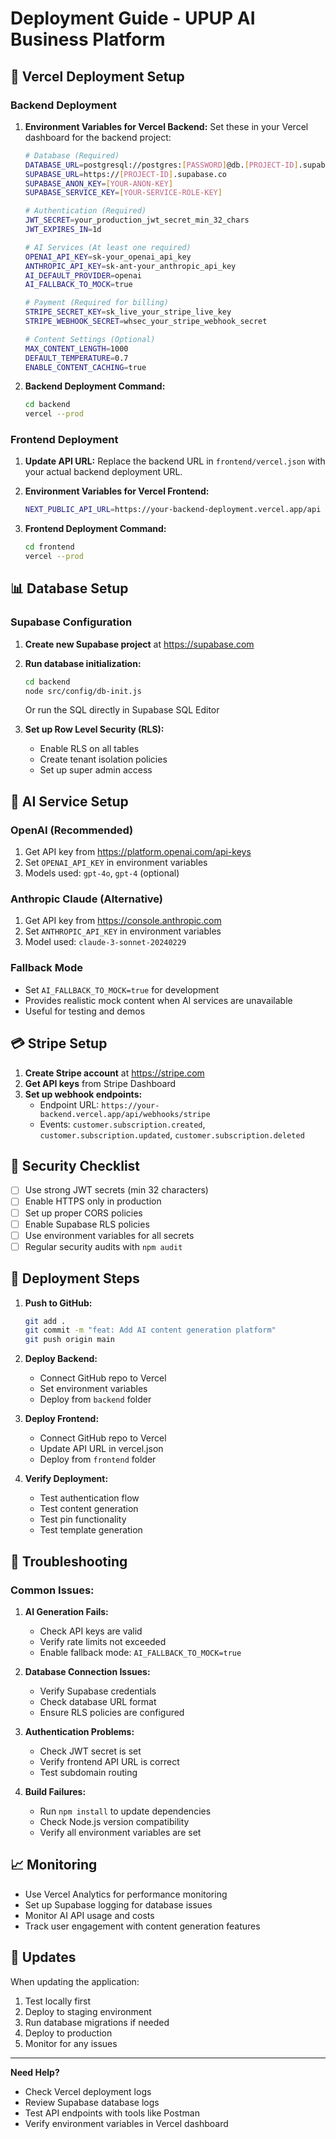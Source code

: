 # Deployment Guide - UPUP AI Business Platform

## 🚀 Vercel Deployment Setup

### Backend Deployment

1. **Environment Variables for Vercel Backend:**
   Set these in your Vercel dashboard for the backend project:

   ```bash
   # Database (Required)
   DATABASE_URL=postgresql://postgres:[PASSWORD]@db.[PROJECT-ID].supabase.co:5432/postgres
   SUPABASE_URL=https://[PROJECT-ID].supabase.co
   SUPABASE_ANON_KEY=[YOUR-ANON-KEY]
   SUPABASE_SERVICE_KEY=[YOUR-SERVICE-ROLE-KEY]

   # Authentication (Required)
   JWT_SECRET=your_production_jwt_secret_min_32_chars
   JWT_EXPIRES_IN=1d

   # AI Services (At least one required)
   OPENAI_API_KEY=sk-your_openai_api_key
   ANTHROPIC_API_KEY=sk-ant-your_anthropic_api_key
   AI_DEFAULT_PROVIDER=openai
   AI_FALLBACK_TO_MOCK=true

   # Payment (Required for billing)
   STRIPE_SECRET_KEY=sk_live_your_stripe_live_key
   STRIPE_WEBHOOK_SECRET=whsec_your_stripe_webhook_secret

   # Content Settings (Optional)
   MAX_CONTENT_LENGTH=1000
   DEFAULT_TEMPERATURE=0.7
   ENABLE_CONTENT_CACHING=true
   ```

2. **Backend Deployment Command:**
   ```bash
   cd backend
   vercel --prod
   ```

### Frontend Deployment

1. **Update API URL:**
   Replace the backend URL in `frontend/vercel.json` with your actual backend deployment URL.

2. **Environment Variables for Vercel Frontend:**
   ```bash
   NEXT_PUBLIC_API_URL=https://your-backend-deployment.vercel.app/api
   ```

3. **Frontend Deployment Command:**
   ```bash
   cd frontend
   vercel --prod
   ```

## 📊 Database Setup

### Supabase Configuration

1. **Create new Supabase project** at https://supabase.com
2. **Run database initialization:**
   ```bash
   cd backend
   node src/config/db-init.js
   ```
   Or run the SQL directly in Supabase SQL Editor

3. **Set up Row Level Security (RLS):**
   - Enable RLS on all tables
   - Create tenant isolation policies
   - Set up super admin access

## 🔑 AI Service Setup

### OpenAI (Recommended)
1. Get API key from https://platform.openai.com/api-keys
2. Set `OPENAI_API_KEY` in environment variables
3. Models used: `gpt-4o`, `gpt-4` (optional)

### Anthropic Claude (Alternative)
1. Get API key from https://console.anthropic.com
2. Set `ANTHROPIC_API_KEY` in environment variables
3. Model used: `claude-3-sonnet-20240229`

### Fallback Mode
- Set `AI_FALLBACK_TO_MOCK=true` for development
- Provides realistic mock content when AI services are unavailable
- Useful for testing and demos

## 💳 Stripe Setup

1. **Create Stripe account** at https://stripe.com
2. **Get API keys** from Stripe Dashboard
3. **Set up webhook endpoints:**
   - Endpoint URL: `https://your-backend.vercel.app/api/webhooks/stripe`
   - Events: `customer.subscription.created`, `customer.subscription.updated`, `customer.subscription.deleted`

## 🔐 Security Checklist

- [ ] Use strong JWT secrets (min 32 characters)
- [ ] Enable HTTPS only in production
- [ ] Set up proper CORS policies
- [ ] Enable Supabase RLS policies
- [ ] Use environment variables for all secrets
- [ ] Regular security audits with `npm audit`

## 🚀 Deployment Steps

1. **Push to GitHub:**
   ```bash
   git add .
   git commit -m "feat: Add AI content generation platform"
   git push origin main
   ```

2. **Deploy Backend:**
   - Connect GitHub repo to Vercel
   - Set environment variables
   - Deploy from `backend` folder

3. **Deploy Frontend:**
   - Connect GitHub repo to Vercel
   - Update API URL in vercel.json
   - Deploy from `frontend` folder

4. **Verify Deployment:**
   - Test authentication flow
   - Test content generation
   - Test pin functionality
   - Test template generation

## 🐛 Troubleshooting

### Common Issues:

1. **AI Generation Fails:**
   - Check API keys are valid
   - Verify rate limits not exceeded
   - Enable fallback mode: `AI_FALLBACK_TO_MOCK=true`

2. **Database Connection Issues:**
   - Verify Supabase credentials
   - Check database URL format
   - Ensure RLS policies are configured

3. **Authentication Problems:**
   - Check JWT secret is set
   - Verify frontend API URL is correct
   - Test subdomain routing

4. **Build Failures:**
   - Run `npm install` to update dependencies
   - Check Node.js version compatibility
   - Verify all environment variables are set

## 📈 Monitoring

- Use Vercel Analytics for performance monitoring
- Set up Supabase logging for database issues
- Monitor AI API usage and costs
- Track user engagement with content generation features

## 🔄 Updates

When updating the application:

1. Test locally first
2. Deploy to staging environment
3. Run database migrations if needed
4. Deploy to production
5. Monitor for any issues

---

**Need Help?**
- Check Vercel deployment logs
- Review Supabase database logs
- Test API endpoints with tools like Postman
- Verify environment variables in Vercel dashboard